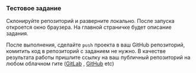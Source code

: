 ### Тестовое задание

Склонируйте репозиторий и разверните локально. После запуска откроется окно браузера. На главной страничке будет
описание задания.

После выполнения, сделайте `push` проекта в ваш GitHub репозиторий, комитить код в репозиторий с заданием не нужно. В
качестве результата работы пришлите ссылку на ваш публичный репозиторий на любом облачном гите
([GitLab](https://gitlab.com/) ,
[GitHub](https://github.com/)
etc)